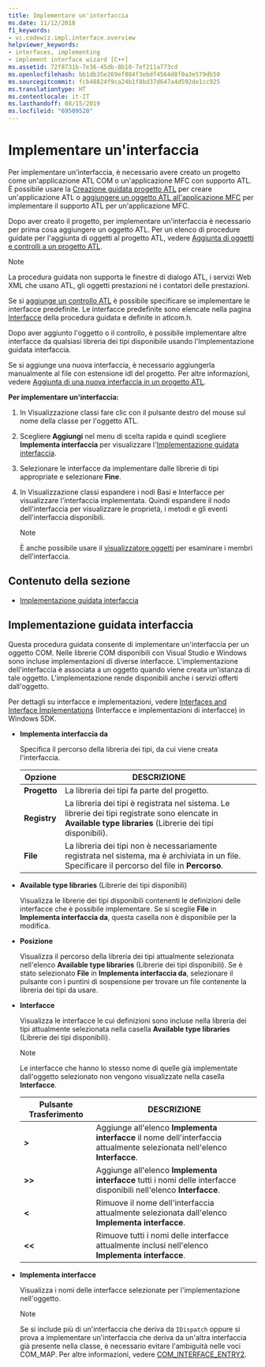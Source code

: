 ```yaml
---
title: Implementare un'interfaccia
ms.date: 11/12/2018
f1_keywords:
- vc.codewiz.impl.interface.overview
helpviewer_keywords:
- interfaces, implementing
- implement interface wizard [C++]
ms.assetid: 72f8731b-7e36-45db-8b10-7ef211a773cd
ms.openlocfilehash: bb1db35e269ef884f3ebdf4564d8f0a3e579db50
ms.sourcegitcommit: fcb48824f9ca24b1f8bd37d647a4d592de1cc925
ms.translationtype: HT
ms.contentlocale: it-IT
ms.lasthandoff: 08/15/2019
ms.locfileid: "69509520"
---
```

# <a name="implement-an-interface"></a>Implementare un'interfaccia

Per implementare un'interfaccia, è necessario avere creato un progetto come un'applicazione ATL COM o un'applicazione MFC con supporto ATL. È possibile usare la [Creazione guidata progetto ATL](../atl/reference/atl-project-wizard.md) per creare un'applicazione ATL o [aggiungere un oggetto ATL all'applicazione MFC](../mfc/reference/adding-atl-support-to-your-mfc-project.md) per implementare il supporto ATL per un'applicazione MFC.

Dopo aver creato il progetto, per implementare un'interfaccia è necessario per prima cosa aggiungere un oggetto ATL. Per un elenco di procedure guidate per l'aggiunta di oggetti al progetto ATL, vedere [Aggiunta di oggetti e controlli a un progetto ATL](../atl/reference/adding-objects-and-controls-to-an-atl-project.md).

> [!NOTE]
> La procedura guidata non supporta le finestre di dialogo ATL, i servizi Web XML che usano ATL, gli oggetti prestazioni né i contatori delle prestazioni.

Se si [aggiunge un controllo ATL](../atl/reference/adding-an-atl-control.md) è possibile specificare se implementare le interfacce predefinite. Le interfacce predefinite sono elencate nella pagina [Interfacce](../atl/reference/interfaces-atl-control-wizard.md) della procedura guidata e definite in atlcom.h.

Dopo aver aggiunto l'oggetto o il controllo, è possibile implementare altre interfacce da qualsiasi libreria dei tipi disponibile usando l'Implementazione guidata interfaccia.

Se si aggiunge una nuova interfaccia, è necessario aggiungerla manualmente al file con estensione idl del progetto. Per altre informazioni, vedere [Aggiunta di una nuova interfaccia in un progetto ATL](../atl/reference/adding-a-new-interface-in-an-atl-project.md).

**Per implementare un'interfaccia:**

1. In Visualizzazione classi fare clic con il pulsante destro del mouse sul nome della classe per l'oggetto ATL.

1. Scegliere **Aggiungi** nel menu di scelta rapida e quindi scegliere **Implementa interfaccia** per visualizzare l'[Implementazione guidata interfaccia](#implement-interface-wizard).

1. Selezionare le interfacce da implementare dalle librerie di tipi appropriate e selezionare **Fine**.

1. In Visualizzazione classi espandere i nodi Basi e Interfacce per visualizzare l'interfaccia implementata. Quindi espandere il nodo dell'interfaccia per visualizzare le proprietà, i metodi e gli eventi dell'interfaccia disponibili.

   > [!NOTE]
   > È anche possibile usare il [visualizzatore oggetti](/visualstudio/ide/viewing-the-structure-of-code) per esaminare i membri dell'interfaccia.

## <a name="in-this-section"></a>Contenuto della sezione

- [Implementazione guidata interfaccia](#implement-interface-wizard)

## <a name="implement-interface-wizard"></a>Implementazione guidata interfaccia

Questa procedura guidata consente di implementare un'interfaccia per un oggetto COM. Nelle librerie COM disponibili con Visual Studio e Windows sono incluse implementazioni di diverse interfacce. L'implementazione dell'interfaccia è associata a un oggetto quando viene creata un'istanza di tale oggetto. L'implementazione rende disponibili anche i servizi offerti dall'oggetto.

Per dettagli su interfacce e implementazioni, vedere [Interfaces and Interface Implementations](/windows/win32/com/interfaces-and-interface-implementations) (Interfacce e implementazioni di interfacce) in Windows SDK.

- **Implementa interfaccia da**

  Specifica il percorso della libreria dei tipi, da cui viene creata l'interfaccia.

  |Opzione|DESCRIZIONE|
  |------------|-----------------|
  |**Progetto**|La libreria dei tipi fa parte del progetto.|
  |**Registry**|La libreria dei tipi è registrata nel sistema. Le librerie dei tipi registrate sono elencate in **Available type libraries** (Librerie dei tipi disponibili).|
  |**File**|La libreria dei tipi non è necessariamente registrata nel sistema, ma è archiviata in un file. Specificare il percorso del file in **Percorso**.|

- **Available type libraries** (Librerie dei tipi disponibili)

  Visualizza le librerie dei tipi disponibili contenenti le definizioni delle interfacce che è possibile implementare. Se si sceglie **File** in **Implementa interfaccia da**, questa casella non è disponibile per la modifica.

- **Posizione**

  Visualizza il percorso della libreria dei tipi attualmente selezionata nell'elenco **Available type libraries** (Librerie dei tipi disponibili). Se è stato selezionato **File** in **Implementa interfaccia da**, selezionare il pulsante con i puntini di sospensione per trovare un file contenente la libreria dei tipi da usare.

- **Interfacce**

  Visualizza le interfacce le cui definizioni sono incluse nella libreria dei tipi attualmente selezionata nella casella **Available type libraries** (Librerie dei tipi disponibili).

  > [!NOTE]
  > Le interfacce che hanno lo stesso nome di quelle già implementate dall'oggetto selezionato non vengono visualizzate nella casella **Interfacce**.

  |Pulsante Trasferimento|DESCRIZIONE|
  |---------------------|-----------------|
  |**>**|Aggiunge all'elenco **Implementa interfacce** il nome dell'interfaccia attualmente selezionata nell'elenco **Interfacce**.|
  |**>>**|Aggiunge all'elenco **Implementa interfacce** tutti i nomi delle interfacce disponibili nell'elenco **Interfacce**.|
  |**\<**|Rimuove il nome dell'interfaccia attualmente selezionata dall'elenco **Implementa interfacce**.|
  |**\<\<**|Rimuove tutti i nomi delle interfacce attualmente inclusi nell'elenco **Implementa interfacce**.|

- **Implementa interfacce**

  Visualizza i nomi delle interfacce selezionate per l'implementazione nell'oggetto.

  > [!NOTE]
  > Se si include più di un'interfaccia che deriva da `IDispatch` oppure si prova a implementare un'interfaccia che deriva da un'altra interfaccia già presente nella classe, è necessario evitare l'ambiguità nelle voci COM_MAP. Per altre informazioni, vedere [COM_INTERFACE_ENTRY2](../atl/reference/com-interface-entry-macros.md#com_interface_entry2).
